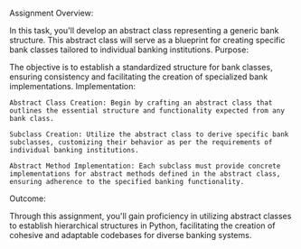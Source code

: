 Assignment Overview:

In this task, you'll develop an abstract class representing a generic bank structure. This abstract class will serve as a blueprint for creating specific bank classes tailored to individual banking institutions.
Purpose:

The objective is to establish a standardized structure for bank classes, ensuring consistency and facilitating the creation of specialized bank implementations.
Implementation:

    Abstract Class Creation: Begin by crafting an abstract class that outlines the essential structure and functionality expected from any bank class.

    Subclass Creation: Utilize the abstract class to derive specific bank subclasses, customizing their behavior as per the requirements of individual banking institutions.

    Abstract Method Implementation: Each subclass must provide concrete implementations for abstract methods defined in the abstract class, ensuring adherence to the specified banking functionality.

Outcome:

Through this assignment, you'll gain proficiency in utilizing abstract classes to establish hierarchical structures in Python, facilitating the creation of cohesive and adaptable codebases for diverse banking systems.

